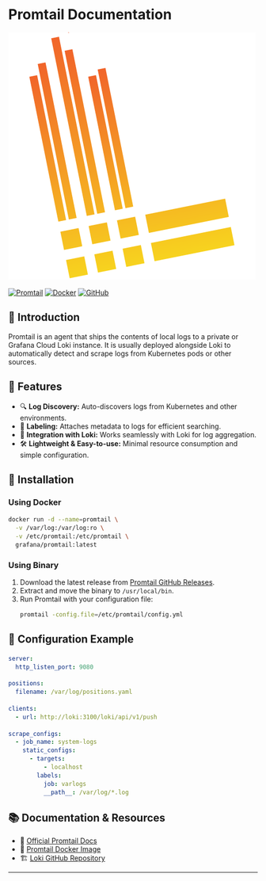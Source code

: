 # Promtail Documentation

![Promtail](https://raw.githubusercontent.com/grafana/loki/main/docs/sources/logo.png)

[![Promtail](https://img.shields.io/badge/Promtail-Log%20Collector-blue?style=for-the-badge&logo=grafana)](https://grafana.com/docs/loki/latest/clients/promtail/)
[![Docker](https://img.shields.io/badge/Docker-Container-blue?style=for-the-badge&logo=docker)](https://hub.docker.com/r/grafana/promtail)
[![GitHub](https://img.shields.io/badge/Source-GitHub-black?style=for-the-badge&logo=github)](https://github.com/grafana/loki/tree/main/clients/cmd/promtail)

## 📌 Introduction

Promtail is an agent that ships the contents of local logs to a private or Grafana Cloud Loki instance. It is usually deployed alongside Loki to automatically detect and scrape logs from Kubernetes pods or other sources.

## 🚀 Features

- 🔍 **Log Discovery:** Auto-discovers logs from Kubernetes and other environments.
- 📡 **Labeling:** Attaches metadata to logs for efficient searching.
- 🔗 **Integration with Loki:** Works seamlessly with Loki for log aggregation.
- 🛠 **Lightweight & Easy-to-use:** Minimal resource consumption and simple configuration.

## 🔧 Installation

### Using Docker
```sh
docker run -d --name=promtail \
  -v /var/log:/var/log:ro \
  -v /etc/promtail:/etc/promtail \
  grafana/promtail:latest
```

### Using Binary
1. Download the latest release from [Promtail GitHub Releases](https://github.com/grafana/loki/releases).
2. Extract and move the binary to `/usr/local/bin`.
3. Run Promtail with your configuration file:
   ```sh
   promtail -config.file=/etc/promtail/config.yml
   ```

## 📜 Configuration Example

```yaml
server:
  http_listen_port: 9080

positions:
  filename: /var/log/positions.yaml

clients:
  - url: http://loki:3100/loki/api/v1/push

scrape_configs:
  - job_name: system-logs
    static_configs:
      - targets:
          - localhost
        labels:
          job: varlogs
          __path__: /var/log/*.log
```

## 📚 Documentation & Resources

- 📖 [Official Promtail Docs](https://grafana.com/docs/loki/latest/clients/promtail/)
- 🐳 [Promtail Docker Image](https://hub.docker.com/r/grafana/promtail)
- 🏗️ [Loki GitHub Repository](https://github.com/grafana/loki)

---
